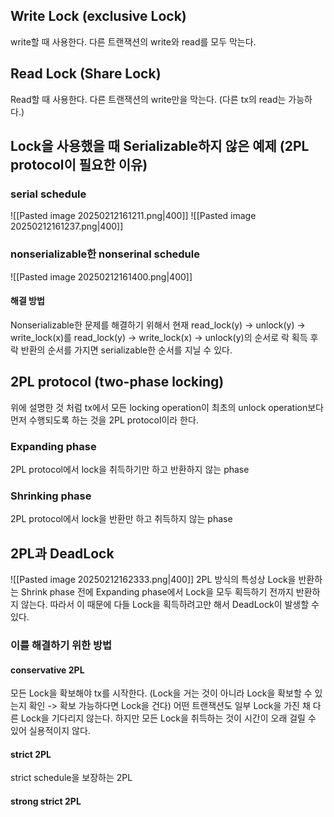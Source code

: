 ## Write Lock (exclusive Lock)
write할 때 사용한다.
다른 트랜잭션의 write와 read를 모두 막는다.
## Read Lock (Share Lock)
Read할 때 사용한다.
다른 트랜잭션의 write만을 막는다. (다른 tx의 read는 가능하다.)

## Lock을 사용했을 때 Serializable하지 않은 예제 (2PL protocol이 필요한 이유)
### serial schedule
![[Pasted image 20250212161211.png|400]]
![[Pasted image 20250212161237.png|400]]
### nonserializable한 nonserinal schedule
![[Pasted image 20250212161400.png|400]]

#### 해결 방법
Nonserializable한 문제를 해결하기 위해서 현재 
read_lock(y) -> unlock(y) -> write_lock(x)를
read_lock(y) ->  write_lock(x) -> unlock(y)의 순서로 락 획득 후 락 반환의 순서를 가지면 serializable한 순서를 지닐 수 있다.

## 2PL protocol (two-phase locking)
위에 설명한 것 처럼 tx에서 모든 locking operation이 최초의 unlock operation보다 먼저 수행되도록 하는 것을 2PL protocol이라 한다.

### Expanding phase
2PL protocol에서 lock을 취득하기만 하고 반환하지 않는 phase
### Shrinking phase
2PL protocol에서 lock을 반환만 하고 취득하지 않는 phase

## 2PL과 DeadLock
![[Pasted image 20250212162333.png|400]]
2PL 방식의 특성상 Lock을 반환하는 Shrink phase 전에 Expanding phase에서 Lock을 모두 획득하기 전까지 반환하지 않는다.
따라서 이 때문에 다들 Lock을 획득하려고만 해서 DeadLock이 발생할 수 있다.
### 이를 해결하기 위한 방법
#### conservative 2PL
모든 Lock을 확보해야 tx를 시작한다. (Lock을 거는 것이 아니라 Lock을 확보할 수 있는지 확인 -> 확보 가능하다면 Lock을 건다)
어떤 트랜잭션도 일부 Lock을 가진 채 다른 Lock을 기다리지 않는다.
하지만 모든 Lock을 취득하는 것이 시간이 오래 걸릴 수 있어 실용적이지 않다.
#### strict 2PL
strict schedule을 보장하는 2PL

#### strong strict 2PL

